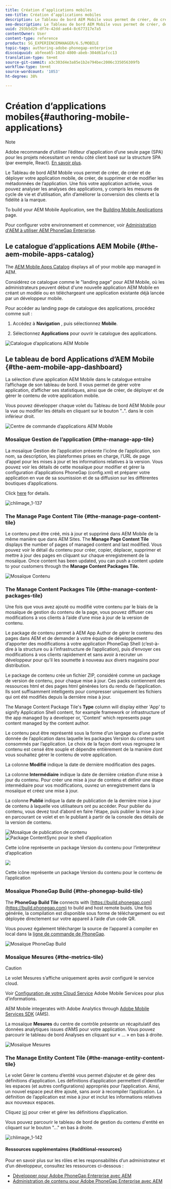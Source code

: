 ```yaml
---
title: Création d’applications mobiles
seo-title: Création d’applications mobiles
description: Le Tableau de bord AEM Mobile vous permet de créer, de créer et de déployer votre application mobile, de créer, de supprimer et de modifier les métadonnées de l’application. Consultez cette page pour en savoir plus.
seo-description: Le Tableau de bord AEM Mobile vous permet de créer, de créer et de déployer votre application mobile, de créer, de supprimer et de modifier les métadonnées de l’application. Consultez cette page pour en savoir plus.
uuid: 293b5d29-df7e-42dd-ae64-8c677317e7a5
contentOwner: User
content-type: reference
products: SG_EXPERIENCEMANAGER/6.5/MOBILE
topic-tags: authoring-adobe-phonegap-enterprise
discoiquuid: abfeea65-102d-4800-abeb-304d61afcc13
translation-type: tm+mt
source-git-commit: a3c303d4e3a85e1b2e794bec2006c335056309fb
workflow-type: tm+mt
source-wordcount: '1053'
ht-degree: 38%

---
```



# Création d’applications mobiles{#authoring-mobile-applications}

>[!NOTE]
>
>Adobe recommande d’utiliser l’éditeur d’application d’une seule page (SPA) pour les projets nécessitant un rendu côté client basé sur la structure SPA (par exemple, React). [En savoir plus](/help/sites-developing/spa-overview.md).

Le Tableau de bord AEM Mobile vous permet de créer, de créer et de déployer votre application mobile, de créer, de supprimer et de modifier les métadonnées de l’application. Une fois votre application activée, vous pouvez analyser les analyses des applications, y compris les mesures de cycle de vie et d’utilisation, afin d’améliorer la conversion des clients et la fidélité à la marque.

To build your AEM Mobile Application, see the [Building Mobile Applications](/help/mobile/building-app-mobile-phonegap.md) page.

Pour configurer votre environnement et commencer, voir [Administration d&#39;AEM à utiliser AEM PhoneGap Enterprise](/help/mobile/administer-phonegap.md).

## Le catalogue d’applications AEM Mobile {#the-aem-mobile-apps-catalog}

The [AEM Mobile Apps Catalog](http://localhost:4502/aem/apps.html/content/phonegap) displays all of your mobile app managed in AEM.

Considérez ce catalogue comme le &quot;landing page&quot; pour AEM Mobile, où les administrateurs peuvent début d&#39;une nouvelle application AEM Mobile en créant un modèle ou en téléchargeant une application existante déjà lancée par un développeur mobile.

Pour accéder au landing page de catalogue des applications, procédez comme suit :

1. Accédez à **Navigation** , puis sélectionnez **Mobile**.

1. Sélectionnez **Applications** pour ouvrir le catalogue des applications.

![Catalogue d’applications AEM Mobile](assets/chlimage_1-135.png)

## Le tableau de bord Applications d’AEM Mobile {#the-aem-mobile-app-dashboard}

La sélection d’une application AEM Mobile dans le catalogue entraîne l’affichage de son tableau de bord. Il vous permet de gérer votre application, d’afficher ses statistiques, ainsi que de créer, de déployer et de gérer le contenu de votre application mobile.

Vous pouvez développer chaque volet du Tableau de bord AEM Mobile pour la vue ou modifier les détails en cliquant sur le bouton &quot;..&quot;. dans le coin inférieur droit.

![Centre de commande d’applications AEM Mobile](assets/chlimage_1-136.png)

### Mosaïque Gestion de l’application {#the-manage-app-tile}

La mosaïque Gestion de l’application présente l’icône de l’application, son nom, sa description, les plateformes prises en charge, l’URL de page d’appel pour les mises à jour et les informations relatives à la version. Vous pouvez voir les détails de cette mosaïque pour modifier et gérer la configuration d’applications PhoneGap (config.xml) et préparer votre application en vue de sa soumission et de sa diffusion sur les différentes boutiques d’applications.

Click [here](/help/mobile/phonegap-app-details-tile.md) for details.

![chlimage_1-137](assets/chlimage_1-137.png)

### The Manage Page Content Tile {#the-manage-page-content-tile}

Le contenu peut être créé, mis à jour et supprimé dans AEM Mobile de la même manière que dans AEM Sites. The **Manage Page Content Tile** displays the number of pages of managed content and last modified. Vous pouvez voir le détail du contenu pour créer, copier, déplacer, supprimer et mettre à jour des pages en cliquant sur chaque enregistrement de la mosaïque. Once content has been updated, you can push a content update to your customers through the **Manage Content Packages Tile.**

![Mosaïque Contenu](assets/chlimage_1-138.png)

### The Manage Content Packages Tile {#the-manage-content-packages-tile}

Une fois que vous avez ajouté ou modifié votre contenu par le biais de la mosaïque de gestion du contenu de la page, vous pouvez diffuser ces modifications à vos clients à l’aide d’une mise à jour de la version de contenu.

Le package de contenu permet à AEM App Author de gérer le contenu des pages dans AEM et de demander à votre équipe de développement d’apporter des modifications à votre application PhoneGap Shell (c’est-à-dire à la structure ou à l’infrastructure de l’application), puis d’envoyer ces modifications à vos clients rapidement et sans avoir à recruter un développeur pour qu’il les soumette à nouveau aux divers magasins pour distribution.

Le package de contenu crée un fichier ZIP, considéré comme un package de version de contenu, pour chaque mise à jour. Ces packs contiennent des ressources html et des pages html générées lors du rendu de l’application. Ils sont suffisamment intelligents pour compresser uniquement les fichiers qui ont été modifiés depuis la dernière mise à jour.

The Manage Content Package Tile&#39;s **Type** column will display either &#39;App&#39; to signify Application Shell content, for example framework or infrastructure of the app managed by a developer or, &#39;Content&#39; which represents page content managed by the content author.

Le contenu peut être représenté sous la forme d’un langage ou d’une partie donnée de l’application dans laquelle les packages Version du contenu sont consommés par l’application. Le choix de la façon dont vous regroupez le contenu est censé être souple et dépendre entièrement de la manière dont vous souhaitez gérer le contenu de votre application.

La colonne **Modifié** indique la date de dernière modification des pages.

La colonne **Intermédiaire** indique la date de dernière création d’une mise à jour du contenu. Pour créer une mise à jour de contenu et définir une étape intermédiaire pour vos modifications, ouvrez un enregistrement dans la mosaïque et créez une mise à jour.

La colonne **Publié** indique la date de publication de la dernière mise à jour de contenu à laquelle vos utilisateurs ont pu accéder. Pour publier du contenu, vous devez tout d’abord en faire l’étape, puis publier la mise à jour en parcourant ce volet et en le publiant à partir de la console des détails de la version de contenu.

![Mosaïque](assets/chlimage_1-139.png) de publication de contenu ![Package ContentSync pour le shell d’application](do-not-localize/chlimage_1-5.png)

Cette icône représente un package Version du contenu pour l’interpréteur d’application

![](do-not-localize/chlimage_1-6.png)

Cette icône représente un package Version du contenu pour le contenu de l’application

### Mosaïque PhoneGap Build {#the-phonegap-build-tile}

The **PhoneGap Build Tile** connects with [https://build.phonegap.com](https://build.phonegap.com) to build and host remote buids. Une fois générée, la compilation est disponible sous forme de téléchargement ou est déployée directement sur votre appareil à l’aide d’un code QR.

Vous pouvez également télécharger la source de l’appareil à compiler en local dans la [ligne de commande de PhoneGap](https://docs.phonegap.com/en/3.5.0/guide_cli_index.md.html).

![Mosaïque PhoneGap Build](assets/chlimage_1-140.png)

### Mosaïque Mesures {#the-metrics-tile}

>[!CAUTION]
>
>Le volet Mesures s’affiche uniquement après avoir configuré le service cloud.
>
>Voir [Configuration de votre Cloud Service](/help/mobile/configure-adobe-mobile-cloud-service.md) Adobe Mobile Services pour plus d’informations.

AEM Mobile integerates with Adobe Analytics through [Adobe Mobile Services SDK](https://www.adobe.com/ca/solutions/digital-marketing/mobile-services/app-sdk.html) (AMS).

La mosaïque **Mesures** du centre de contrôle présente un récapitulatif des données analytiques issues d’AMS pour votre application. Vous pouvez parcourir le tableau de bord Analyses en cliquant sur « … » en bas à droite.

![Mosaïque Mesures](assets/chlimage_1-141.png)

### The Manage Entity Content Tile {#the-manage-entity-content-tile}

Le volet Gérer le contenu d’entité vous permet d’ajouter et de gérer des définitions d’application. Les définitions d’application permettent d’identifier les espaces (et autres configurations) appropriés pour l’application. Ainsi, un nouvel espace peut être ajouté, sans avoir à recompiler l’application. La définition de l’application est mise à jour et inclut les informations relatives aux nouveaux espaces.

Cliquez [ici](/help/mobile/phonegap-app-definitions.md) pour créer et gérer les définitions d’application.

Vous pouvez parcourir le tableau de bord de gestion du contenu d&#39;entité en cliquant sur le bouton &quot;...&quot; en bas à droite.

![chlimage_1-142](assets/chlimage_1-142.png)

#### Ressources supplémentaires {#additional-resources}

Pour en savoir plus sur les rôles et les responsabilités d’un administrateur et d’un développeur, consultez les ressources ci-dessous :

* [Développer pour Adobe PhoneGap Enterprise avec AEM](/help/mobile/developing-in-phonegap.md)
* [Administration de contenu pour Adobe PhoneGap Enterprise avec AEM](/help/mobile/administer-phonegap.md)

